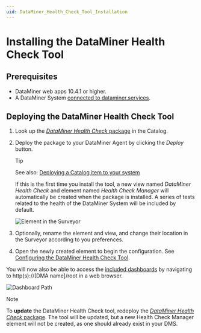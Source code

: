 ```yaml
---
uid: DataMiner_Health_Check_Tool_Installation
---
```


# Installing the DataMiner Health Check Tool

## Prerequisites

- DataMiner web apps 10.4.1 or higher.
- A DataMiner System [connected to dataminer.services](xref:Connecting_your_DataMiner_System_to_the_cloud).

## Deploying the DataMiner Health Check Tool

1. Look up the [*DataMiner Health Check* package](https://catalog.dataminer.services/details/56b1b9e0-ffe1-4bd2-b5d2-06c17d97c6b1) in the Catalog.

1. Deploy the package to your DataMiner Agent by clicking the *Deploy* button.

   > [!TIP]
   > See also: [Deploying a Catalog item to your system](xref:Deploying_a_catalog_item)

   If this is the first time you install the tool, a new view named *DataMiner Health Check* and element named *Health Check Manager* will automatically be created when the package is installed. A series of tests related to the health of the DataMiner System will be included by default.

   ![Element in the Surveyor](~/solutions/images/Health_Check_Element_Path.png)

1. Optionally, rename the element and view, and change their location in the Surveyor according to you preferences.

1. Open the newly created element to begin the configuration. See [Configuring the DataMiner Health Check Tool](xref:DataMiner_Health_Check_Tool_Configuration).

You will now also be able to access the [included dashboards](xref:DataMiner_Health_Dashboards) by navigating to http(s)://[DMA name]/root in a web browser.

![Dashboard Path](~/solutions/images/Health_Check_Dasboard_Path.png)

> [!NOTE]
> To **update** the DataMiner Health Check tool, redeploy the [*DataMiner Health Check* package](https://catalog.dataminer.services/details/56b1b9e0-ffe1-4bd2-b5d2-06c17d97c6b1). The tool will be updated, but a new Health Check Manager element will not be created, as one should already exist in your DMS.
